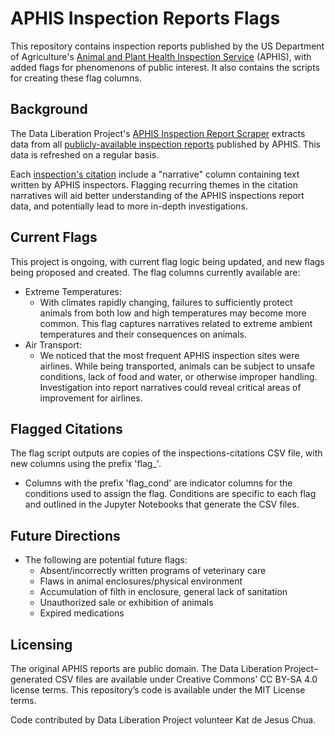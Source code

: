 # APHIS Inspection Reports Flags
This repository contains inspection reports published by the US Department of Agriculture's [Animal and Plant Health Inspection Service](https://www.aphis.usda.gov/aphis/home/) (APHIS), with added flags for phenomenons of public interest. It also contains the scripts for creating these flag columns. 

## Background
The Data Liberation Project's [APHIS Inspection Report Scraper](https://github.com/data-liberation-project/aphis-inspection-reports) extracts data from all [publicly-available inspection reports](https://efile.aphis.usda.gov/PublicSearchTool/s/inspection-reports) published by APHIS. This data is refreshed on a regular basis. 

Each [inspection's citation]([url](https://github.com/data-liberation-project/aphis-inspection-reports/blob/main/data/combined/inspections-citations.csv)) include a "narrative" column containing text written by APHIS inspectors. Flagging recurring themes in the citation narratives will aid better understanding of the APHIS inspections report data, and potentially lead to more in-depth investigations. 

## Current Flags
This project is ongoing, with current flag logic being updated, and new flags being proposed and created. The flag columns currently available are: 
 * Extreme Temperatures:
   * With climates rapidly changing, failures to sufficiently protect animals from both low and high temperatures may become more common. This flag captures narratives related to extreme ambient temperatures and their consequences on animals.
 * Air Transport:
   * We noticed that the most frequent APHIS inspection sites were airlines. While being transported, animals can be subject to unsafe conditions, lack of food and water, or otherwise improper handling. Investigation into report narratives could reveal critical areas of improvement for airlines.

## Flagged Citations 
The flag script outputs are copies of the inspections-citations CSV file, with new columns using the prefix 'flag_'. 
  * Columns with the prefix 'flag_cond' are indicator columns for the conditions used to assign the flag. Conditions are specific to each flag and outlined in the Jupyter Notebooks that generate the CSV files.
  
## Future Directions
* The following are potential future flags:
    * Absent/incorrectly written programs of veterinary care
    * Flaws in animal enclosures/physical environment
    * Accumulation of filth in enclosure, general lack of sanitation
    * Unauthorized sale or exhibition of animals
    * Expired medications
      
## Licensing 
The original APHIS reports are public domain. The Data Liberation Project–generated CSV files are available under Creative Commons’ CC BY-SA 4.0 license terms. This repository’s code is available under the MIT License terms.

Code contributed by Data Liberation Project volunteer Kat de Jesus Chua. 
